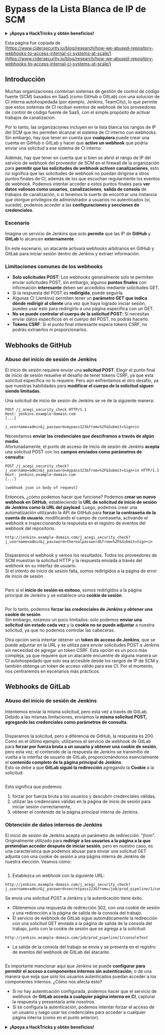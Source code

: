 # Bypass de la Lista Blanca de IP de SCM

<details>

<summary><strong>¡Apoya a HackTricks y obtén beneficios!</strong></summary>

* Si quieres ver tu **empresa anunciada en HackTricks** o si quieres acceder a la **última versión de PEASS o descargar HackTricks en PDF**, consulta los [**PLANES DE SUSCRIPCIÓN**](https://github.com/sponsors/carlospolop).
* Obtén el [**merchandising oficial de PEASS y HackTricks**](https://peass.creator-spring.com)
* Descubre [**The PEASS Family**](https://opensea.io/collection/the-peass-family), nuestra colección exclusiva de [**NFTs**](https://opensea.io/collection/the-peass-family)
* **Únete al** 💬 [**grupo de Discord**](https://discord.gg/hRep4RUj7f) o al [**grupo de Telegram**](https://t.me/peass) o **sígueme** en **Twitter** 🐦 [**@carlospolopm**](https://twitter.com/carlospolopm)**.**
* **Comparte tus trucos de hacking enviando PRs a los repositorios de** [**HackTricks**](https://github.com/carlospolop/hacktricks) y [**HackTricks Cloud**](https://github.com/carlospolop/hacktricks-cloud) en GitHub.

</details>

Esta página fue copiada de [https://www.cidersecurity.io/blog/research/how-we-abused-repository-webhooks-to-access-internal-ci-systems-at-scale/](https://www.cidersecurity.io/blog/research/how-we-abused-repository-webhooks-to-access-internal-ci-systems-at-scale/)

## Introducción

Muchas organizaciones combinan sistemas de gestión de control de código fuente (SCM) basados en SaaS (como GitHub o GitLab) con una solución de CI interna autohospedada (por ejemplo, Jenkins, TeamCity), lo que permite que estos sistemas de CI reciban eventos de webhook de los proveedores de control de código fuente de SaaS, con el simple propósito de activar trabajos de canalización.

Por lo tanto, las organizaciones incluyen en la lista blanca los rangos de IP del SCM que les permiten alcanzar el sistema de CI interno con webhooks. Sin embargo, hay que tener en cuenta que **cualquiera** puede crear una cuenta en GitHub o GitLab y hacer que **active un webhook** que podría enviar una solicitud a ese sistema de CI interno.

Además, hay que tener en cuenta que si bien se abrió el rango de IP del servicio de webhook del proveedor de SCM en el firewall de la organización para **permitir que las solicitudes de webhook activen canalizaciones**, esto no significa que las solicitudes de webhook no puedan dirigirse a otros puntos finales de CI, además de los que escuchan regularmente los eventos de webhook. Podemos intentar acceder a estos puntos finales para **ver datos valiosos como usuarios**, **canalizaciones**, **salida de consola** de trabajos de canalización, o si tenemos la suerte de encontrar una instancia que otorgue privilegios de administrador a usuarios no autenticados (sí, sucede), podemos acceder a las **configuraciones y secciones de credenciales**.

### Escenario

Imagina un servicio de Jenkins que solo **permite** que las IP de **GitHub** y **GitLab** lo alcancen **externamente**.

En este escenario, un atacante activará webhooks arbitrarios en GitHub y GitLab para iniciar sesión dentro de Jenkins y extraer información.

### Limitaciones comunes de los webhooks

* **Solo solicitudes POST**: Los webhooks generalmente solo te permiten enviar solicitudes POST, sin embargo, algunos **puntos finales** con información **interesante** deben ser accedidos mediante solicitudes GET.
* Si la respuesta del POST es **redirigida**, puede seguirla.
* Algunas CI (Jenkins) permiten tener un **parámetro GET que indica dónde redirigir al cliente** una vez que haya logrado iniciar sesión, puedes usar esto para redirigirlo a una página específica con un GET.
* **No se puede controlar el cuerpo de la solicitud POST**: Si necesitas enviar datos específicos en el cuerpo del POST, no podrás hacerlo.
* **Tokens CSRF**: Si el punto final interesante espera tokens CSRF, no podrás extraerlos ni proporcionarlos.

## Webhooks de GitHub

### Abuso del inicio de sesión de Jenkins

El inicio de sesión requiere enviar una **solicitud POST**. Elegir el punto final de inicio de sesión resuelve el desafío de tener tokens CSRF, ya que esta solicitud específica no lo requiere. Pero aún enfrentamos el otro desafío, ya que nuestras habilidades para **modificar el cuerpo de la solicitud siguen siendo limitadas**.

Una solicitud de inicio de sesión de Jenkins se ve de la siguiente manera:
```
POST /j_acegi_security_check HTTP/1.1
Host: jenkins.example-domain.com
[...]

j_username=admin&j_password=mypass123&from=%2F&Submit=Sign+in
```
Necesitamos **enviar las credenciales que desciframos a través de algún medio**.\
Afortunadamente, el punto de acceso de inicio de sesión de Jenkins **acepta** una solicitud POST con los **campos enviados como parámetros de consulta**:
```
POST /j_acegi_security_check?j_username=admin&j_password=mypass123&from=%2F&Submit=Sign+in HTTP/1.1
Host: jenkins.example-domain.com
[...]

[webhook json in body of request]
```
Entonces, ¿cómo podemos hacer que funcione? Podemos **crear un nuevo webhook en GitHub**, estableciendo la **URL de solicitud de inicio de sesión de Jenkins como la URL del payload**. Luego, podemos crear una automatización utilizando la API de GitHub para **forzar la contraseña de la cuenta de usuario**, modificando el campo de contraseña, activando el webhook e inspeccionando la respuesta en el registro de eventos del webhook del repositorio.
```
http://jenkins.example-domain.com/j_acegi_security_check?j_username=admin&j_password=therealpassword&from=%2F&Submit=Sign+in
```
<figure><img src="../../.gitbook/assets/image (7) (1) (1).png" alt=""><figcaption></figcaption></figure>

Disparamos el webhook y vemos los resultados. Todos los proveedores de SCM muestran la solicitud HTTP y la respuesta enviada a través del webhook en su interfaz de usuario.\
Si el intento de inicio de sesión falla, somos redirigidos a la página de error de inicio de sesión.

<figure><img src="../../.gitbook/assets/image (6) (1).png" alt=""><figcaption></figcaption></figure>

Pero si el **inicio de sesión es exitoso**, somos redirigidos a la página principal de Jenkins y se establece una **cookie de sesión**.

<figure><img src="../../.gitbook/assets/image (3) (1) (1).png" alt=""><figcaption></figcaption></figure>

Por lo tanto, podemos **forzar las credenciales de Jenkins y obtener una cookie de sesión**.\
Sin embargo, estamos un poco limitados: solo podemos **enviar una solicitud sin estado cada vez** y la **cookie no se puede adjuntar** a nuestra solicitud, ya que no podemos controlar las cabeceras.

Otra opción sería intentar obtener un **token de acceso de Jenkins**, que se puede adjuntar en la URL y se utiliza para enviar solicitudes POST a Jenkins sin necesidad de agregar un token CSRF. Esta opción es un poco más compleja, ya que requiere que un atacante encuentre de alguna manera un CI autohospedado que solo sea accesible desde los rangos de IP de SCM y también obtenga un token de acceso válido para ese CI. Por el momento, nos centraremos en escenarios más prácticos.

## Webhooks de GitLab

### Abuso del inicio de sesión de Jenkins

Intentemos enviar la misma solicitud, pero esta vez a través de GitLab. Debido a las mismas limitaciones, enviamos la **misma solicitud POST, agregando las credenciales como parámetros de consulta**.

<figure><img src="../../.gitbook/assets/image (2) (2) (1).png" alt=""><figcaption></figcaption></figure>

Disparamos la solicitud, pero a diferencia de GitHub, la respuesta es 200. Como en el último ejemplo, utilizamos el servicio de webhook de GitLab para **forzar por fuerza bruta a un usuario y obtener una cookie de sesión**, pero esta vez, el contenido de la respuesta de Jenkins se transmitió de vuelta a la interfaz de usuario de GitLab, proporcionándonos esencialmente el **contenido completo de la página principal de Jenkins**.\
Esto se debe a que **GitLab siguió la redirección** agregando la **Cookie** a la solicitud:

<figure><img src="../../.gitbook/assets/image (4) (1) (2).png" alt=""><figcaption></figcaption></figure>

Esto significa que podemos:

1. forzar por fuerza bruta a los usuarios y descubrir credenciales válidas,
2. utilizar las credenciales válidas en la página de inicio de sesión para iniciar sesión correctamente,
3. obtener el contenido de la página principal interna de Jenkins.

### Obtención de datos internos de Jenkins

El inicio de sesión de Jenkins acepta un parámetro de redirección: "_from_". Originalmente utilizado para **redirigir a los usuarios a la página a la que pretendían acceder después de iniciar sesión**, pero en nuestro caso, es una característica que podemos abusar para enviar una solicitud GET adjunta con una cookie de sesión a una página interna de Jenkins de nuestra elección. Veamos cómo:

<figure><img src="../../.gitbook/assets/image (5) (1) (1).png" alt=""><figcaption></figcaption></figure>

1. Establezca un webhook con la siguiente URL:
```
http://jenkins.example-domain.com/j_acegi_security_check?j_username=admin&j_password=secretpass123&from=/job/prod_pipeline/1/consoleText&Submit=Sign+in
```
Se envía una solicitud POST a Jenkins y la autenticación tiene éxito.

* Obtenemos una respuesta de redirección 302, con una cookie de sesión y una redirección a la página de salida de la consola del trabajo.
* El servicio de webhook de GitLab sigue automáticamente la redirección con una solicitud GET enviada a la página de salida de la consola del trabajo, junto con la cookie de sesión que se agrega a la solicitud:
```
http://jenkins.example-domain.com/job/prod_pipeline/1/consoleText
```
* La salida de la consola del trabajo se envía y se presenta en el registro de eventos del webhook de GitLab del atacante.

<figure><img src="../../.gitbook/assets/image (1) (3).png" alt=""><figcaption></figcaption></figure>

Es importante mencionar aquí que Jenkins se puede **configurar para permitir el acceso a componentes internos sin autenticación**, o de una manera que exija que solo los usuarios autenticados puedan acceder a los componentes internos. ¿Cómo nos afecta esto?

* Si no hay autenticación configurada, podemos hacer que el servicio de webhook de **GitLab acceda a cualquier página interna en CI**, capturar la respuesta y presentarla ante nosotros.
* Si se configura la autenticación, podemos intentar forzar el acceso de un usuario y luego usar las credenciales para acceder a cualquier página interna (como en el punto anterior).

<details>

<summary><strong>¡Apoya a HackTricks y obtén beneficios!</strong></summary>

* Si quieres ver a tu **empresa anunciada en HackTricks** o si quieres acceder a la **última versión de PEASS o descargar HackTricks en PDF**, ¡consulta los [**PLANES DE SUSCRIPCIÓN**](https://github.com/sponsors/carlospolop)!
* Obtén el [**merchandising oficial de PEASS y HackTricks**](https://peass.creator-spring.com)
* Descubre [**The PEASS Family**](https://opensea.io/collection/the-peass-family), nuestra colección exclusiva de [**NFTs**](https://opensea.io/collection/the-peass-family)
* **Únete al** 💬 [**grupo de Discord**](https://discord.gg/hRep4RUj7f) o al [**grupo de Telegram**](https://t.me/peass) o **sígueme** en **Twitter** 🐦 [**@carlospolopm**](https://twitter.com/carlospolopm)**.**
* **Comparte tus trucos de hacking enviando PRs a los repositorios de** [**HackTricks**](https://github.com/carlospolop/hacktricks) y [**HackTricks Cloud**](https://github.com/carlospolop/hacktricks-cloud) github.

</details>
